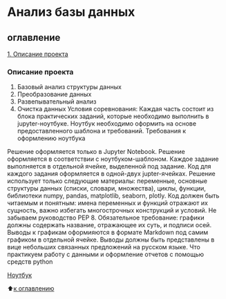 # Анализ базы данных

## оглавление

[1. Описание проекта]()



### Описание проекта
1. Базовый анализ структуры данных
2. Преобразование данных
3. Развепывательный анализ
4. Очистка данных Условия соревнования:
Каждая часть состоит из блока практических заданий, которые необходимо выполнить в jupyter-ноутбуке.
Ноутбук необходимо оформить на основе предоставленного шаблона и требований.
Требования к оформлению ноутбука

Решение оформляется только в Jupyter Notebook.
Решение оформляется в соответствии с ноутбуком-шаблоном.
Каждое задание выполняется в отдельной ячейке, выделенной под задание.
Код для каждого задания оформляется в одной-двух jupter-ячейках.
Решение использует только следующие материалы: переменные, основные структуры данных (списки, словари, множества), циклы, функции, библиотеки numpy, pandas, matplotlib, seaborn, plotly.
Код должен быть читаемым и понятным: имена переменных и функций отражают их сущность, важно избегать многострочных конструкций и условий.
Не забываем руководство РЕР 8.
Обязательное требование: графики должны содержать название, отражающее их суть, и подписи осей.
Выводы к графикам оформияются в формате Markdown под самим графиком в отдельной ячейке. Выводы должны быть представлены в вице небольших связанных предложений на русском языке. Что практикуем работу с данными и оформление отчетов с помощью средств руthon

[Ноутбук](https://www.google.ru/drive/)

:arrow_up:[к оглавлению]()